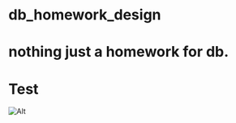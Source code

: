 # db_homework_design
# nothing just a homework for db.
# Test

 ![Alt](https://img-blog.csdnimg.cn/20190919110218113.png?x-oss-process=image/watermark,type_ZmFuZ3poZW5naGVpdGk,shadow_10,text_aHR0cHM6Ly9ibG9nLmNzZG4ubmV0L3FxXzQxNDI0NjI2,size_16=30x30)
